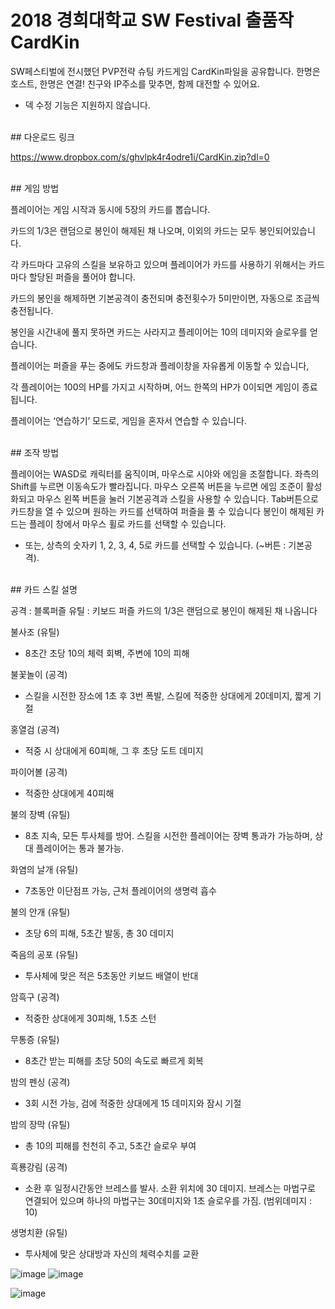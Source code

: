 # 2018 경희대학교 SW Festival 출품작 CardKin

SW페스티벌에 전시했던 PVP전략 슈팅 카드게임 CardKin파일을 공유합니다.
한명은 호스트, 한명은 연결! 친구와 IP주소를 맞추면, 함께 대전할 수 있어요.
* 덱 수정 기능은 지원하지 않습니다.
</br>
## 다운로드 링크

https://www.dropbox.com/s/ghvlpk4r4odre1i/CardKin.zip?dl=0


</br>
## 게임 방법

플레이어는 게임 시작과 동시에 5장의 카드를 뽑습니다.

카드의 1/3은 랜덤으로 봉인이 해제된 채 나오며, 이외의 카드는 모두 봉인되어있습니다.

각 카드마다 고유의 스킬을 보유하고 있으며 플레이어가 카드를 사용하기 위해서는 카드마다 할당된 퍼즐을 풀어야 합니다.

카드의 봉인을 해제하면 기본공격이 충전되며 충전횟수가 5미만이면, 자동으로 조금씩 충전됩니다.

봉인을 시간내에 풀지 못하면 카드는 사라지고 플레이어는 10의 데미지와 슬로우를 얻습니다.

플레이어는 퍼즐을 푸는 중에도 카드창과 플레이창을 자유롭게 이동할 수 있습니다,

각 플레이어는 100의 HP를 가지고 시작하며, 어느 한쪽의 HP가 0이되면 게임이 종료됩니다.

플레이어는 ‘연습하기’ 모드로, 게임을 혼자서 연습할 수 있습니다.


</br>
## 조작 방법

플레이어는 WASD로 캐릭터를 움직이며, 마우스로 시야와 에임을 조절합니다.
좌측의 Shift를 누르면 이동속도가 빨라집니다.
마우스 오른쪽 버튼을 누르면 에임 조준이 활성화되고 마우스 왼쪽 버튼을 눌러 기본공격과 스킬을 사용할 수 있습니다.
Tab버튼으로 카드창을 열 수 있으며 원하는 카드를 선택하여 퍼즐을 풀 수 있습니다
봉인이 해제된 카드는 플레이 창에서 마우스 휠로 카드를 선택할 수 있습니다.
- 또는, 상측의 숫자키 1, 2, 3, 4, 5로 카드를 선택할 수 있습니다. (~버튼 : 기본공격).

</br>
## 카드 스킬 설명

공격 : 블록퍼즐 
유틸 : 키보드 퍼즐
카드의 1/3은 랜덤으로 봉인이 해제된 채 나옵니다

불사조 (유틸)
* 8초간 초당 10의 체력 회벽, 주변에 10의 피해

불꽃놀이 (공격)
* 스킬을 시전한 장소에 1초 후 3번 폭발, 스킬에 적중한 상대에게 20데미지, 짧게 기절

홍열검 (공격)
* 적중 시 상대에게 60피해, 그 후 초당 도트 데미지

파이어볼 (공격)
* 적중한 상대에게 40피해

불의 장벽 (유틸)
* 8초 지속, 모든 투사체를 방어. 스킬을 시전한 플레이어는 장벽 통과가 가능하며, 상대 플레이어는 통과 불가능.

화염의 날개 (유틸)
* 7초동안 이단점프 가능, 근처 플레이어의 생명력 흡수

불의 안개 (유틸)
* 초당 6의 피해, 5초간 발동, 총 30 데미지

죽음의 공포 (유틸)
* 투사체에 맞은 적은 5초동안 키보드 배열이 반대

암흑구 (공격)
* 적중한 상대에게 30피해, 1.5초 스턴

무통증 (유틸)
* 8초간 받는 피해를 초당 50의 속도로 빠르게 회복

밤의 펜싱 (공격)
* 3회 시전 가능, 검에 적중한 상대에게 15 데미지와 잠시 기절

밤의 장막 (유틸)
* 총 10의 피해를 천천히 주고, 5초간 슬로우 부여

흑룡강림 (공격)
* 소환 후 일정시간동안 브레스를 발사. 소환 위치에 30 데미지. 브레스는 마법구로 연결되어 있으며 하나의 마법구는 30데미지와 1초 슬로우를 가짐. (범위데미지 : 10)

생명치환 (유틸)
* 투사체에 맞은 상대방과 자신의 체력수치를 교환

![image](https://user-images.githubusercontent.com/30552933/175558600-7cd8078e-13c8-4ebd-850d-abc4285cbb2a.png)
![image](https://user-images.githubusercontent.com/30552933/175558679-2f25689f-3ecf-403d-8e36-2b4c55684254.png)

![image](https://user-images.githubusercontent.com/30552933/175558635-7c6f61a5-c9f5-499d-a180-9473a453c130.png)


